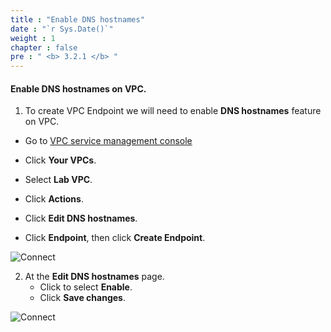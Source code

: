 ```yaml
---
title : "Enable DNS hostnames"
date : "`r Sys.Date()`"
weight : 1
chapter : false
pre : " <b> 3.2.1 </b> "
---
```

#### Enable DNS hostnames on VPC.

1. To create VPC Endpoint we will need to enable **DNS hostnames** feature on VPC.
  + Go to [VPC service management console](https://console.aws.amazon.com/vpc/home)
  + Click **Your VPCs**.
  + Select **Lab VPC**.
  + Click **Actions**.
  + Click **Edit DNS hostnames**.

  + Click **Endpoint**, then click **Create Endpoint**.

![Connect](/aws/images/3.connect/009-connect.png)

2. At the **Edit DNS hostnames** page.
   + Click to select **Enable**.
   + Click **Save changes**.

![Connect](/aws/images/3.connect/010-connect.png)
